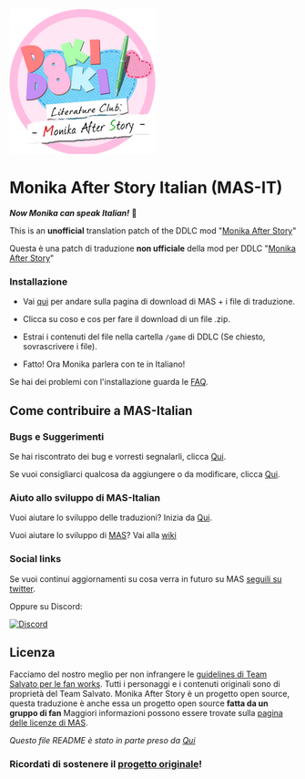 ![Logo MAS-ITA](https://github.com/HiemSword/MAS-Italian/blob/master/ModAssets/DDLC-MAS-ITA.png)

# Monika After Story Italian (MAS-IT)

**_Now Monika can speak Italian!_** 🍕

This is an **unofficial** translation patch of the DDLC mod "[Monika After Story](https://github.com/Monika-After-Story/MonikaModDev)"

Questa è una patch di traduzione **non ufficiale** della mod per DDLC "[Monika After Story](https://github.com/Monika-After-Story/MonikaModDev)"

### Installazione

 * Vai [qui](http://PLACEHOLDER.example/releases) per andare sulla pagina di download di MAS + i file di traduzione.

 * Clicca su coso e cos per fare il download di un file .zip.

 * Estrai i contenuti del file nella cartella `/game` di DDLC (Se chiesto, sovrascrivere i file).

 * Fatto! Ora Monika parlera con te in Italiano!

Se hai dei problemi con l'installazione guarda le [FAQ](http://PLACEHOLDER.example/FAQ).

## Come contribuire a MAS-Italian

### Bugs e Suggerimenti
Se hai riscontrato dei bug e vorresti segnalarli, clicca [Qui](http://PLACEHOLDER.example/Bug).

Se vuoi consigliarci qualcosa da aggiungere o da modificare, clicca [Qui](http://PLACEHOLDER.example/consigli).

### Aiuto allo sviluppo di MAS-Italian
Vuoi aiutare lo sviluppo delle traduzioni? Inizia da [Qui](http://PLACEHOLDER.example/traduzioni).

Vuoi aiutare lo sviluppo di [MAS](https://github.com/Backdash/MonikaModDev)? Vai alla [wiki](https://github.com/Monika-After-Story/MonikaModDev/wiki/Contributing-Guidelines)

### Social links
Se vuoi continui aggiornamenti su cosa verra in futuro su MAS [seguili su twitter](https://twitter.com/MonikaAfterMod).

Oppure su Discord: 

[![Discord](https://discordapp.com/api/guilds/372766620977725441/widget.png?style=banner1)](https://discord.gg/K2KuJeX)

## Licenza
Facciamo del nostro meglio per non infrangere le [guidelines di Team Salvato per le fan works](http://teamsalvato.com/ip-guidelines/). Tutti i personaggi e i contenuti originali sono di proprietà del Team Salvato. Monika After Story è un progetto open source, questa traduzione è anche essa un progetto open source **fatta da un gruppo di fan** Maggiori informazioni possono essere trovate sulla [pagina delle licenze di MAS](https://github.com/Monika-After-Story/MonikaModDev/wiki/License-and-Team-Salvato-Guidelines).


_Questo file README è stato in parte preso da [Qui](https://github.com/Monika-After-Story/MonikaModDev/blob/master/README.md)_

### Ricordati di sostenere il [progetto originale](https://github.com/Monika-After-Story/MonikaModDev)!
